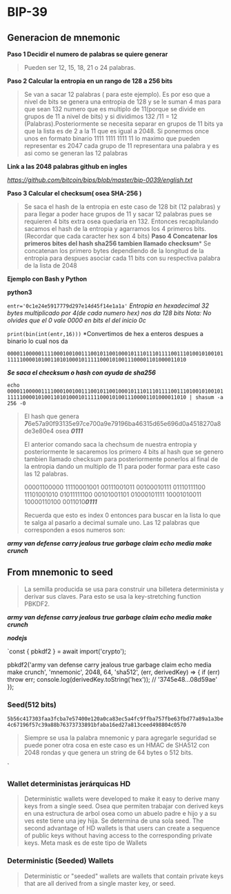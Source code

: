 # BIP-39


## Generacion de mnemonic
**Paso 1  Decidir el numero de palabras se quiere generar**

> Pueden ser  12, 15, 18, 21 o 24 palabras.

 **Paso 2 Calcular la entropia en un rango de 128 a 256 bits**

> Se van a sacar 12 palabras ( para este ejemplo). Es por eso que a nivel de bits se genera una entropia de 128 y se le suman 4 mas para que sean 132 numero que es multiplo de 11(porque se divide en grupos de 11 a nivel de bits) y si dividimos 132 /11 = 12 (Palabras).Posteriormente se necesita separar en grupos de 11 bits ya que la lista es de
> 2 a la 11 que es igual a 2048. Si ponermos once unos en formato binario 1111 1111 1111 11 lo maximo 
> que pueden representar es 2047 cada grupo de 11 representara una palabra y es asi como se generan las 12 palabras

**Link a las 2048 palabras github en ingles**

*https://github.com/bitcoin/bips/blob/master/bip-0039/english.txt*

**Paso 3 Calcular el checksum( osea SHA-256 )**

> Se saca el hash de la entropia en este caso de 128 bit (12 palabras) y para llegar a poder hace grupos de 11 y sacar 12 palabras pues se requieren
> 4 bits extra osea quedaria en 132. Entonces recapitulando sacamos el hash de la entropia y agarramos los 4 primeros bits.(Recordar que cada caracter hex son 4 bits)
**Paso 4 Concatenar los primeros bites del hash sha256 tambien llamado checksum***
> Se concatenan los primero bytes dependiendo de la longitud de la entropia para despues asociar cada 11 bits con su respectiva palabra de la lista de 2048

**Ejemplo con Bash y Python**

**python3**

`entr='0c1e24e5917779d297e14d45f14e1a1a'` *Entropia en hexadecimal 32 bytes multiplicado por 4(de cada numero hex) nos da 128 bits Nota: No olvides que el 0 vale 0000 en bits el del inicio 0c*

`print(bin(int(entr,16)))`  *Convertimos de hex a enteros despues a binario lo cual nos da 

`00001100000111100010010011100101100100010111011101111001110100101001011111100001010011010100010111110001010011100001101000011010`

***Se saca el checksum o hash con ayuda de sha256***

`echo 00001100000111100010010011100101100100010111011101111001110100101001011111100001010011010100010111110001010011100001101000011010 | shasum -a 256 -0`

> El hash que genera ***7***6e57a90f93135e97ce700a9e79196ba46315d65e696d0a4518270a8de3e80e4 osea ***0111***
> 
> El anterior comando saca la chechsum de nuestra entropia y posteriormente le sacaremos los primero 4 bits al hash que se genero tambien llamado checksum para posteriormente ponerlos al final de la entropia dando un multiplo de 11 para poder formar para este caso las 12 palabras.
> 
> 00001100000 11110001001 00111001011 00100010111 01110111100 11101001010 01011111100 00101001101 01000101111 10001010011 10000110100 0011010***0111***
> 
>  Recuerda que esto es index 0 entonces para buscar en la lista lo que te salga al pasarlo a decimal sumale uno.
>  Las 12 palabras que corresponden a esos numeros son: 

***army van defense carry jealous true garbage claim echo media make crunch***

## From mnemonic to seed


> La semilla producida se usa para construir una billetera determinista y derivar sus claves. Para esto se usa la  key-stretching function PBKDF2.

***army van defense carry jealous true garbage claim echo media make crunch***

***nodejs***

`const {
  pbkdf2
} = await import('crypto');



pbkdf2('army van defense carry jealous true garbage claim echo media make crunch', 'mnemonic', 2048, 64, 'sha512', (err, derivedKey) => {
  if (err) throw err;
  console.log(derivedKey.toString('hex'));  // '3745e48...08d59ae'
});

### Seed(512 bits) 

`5b56c417303faa3fcba7e57400e120a0ca83ec5a4fc9ffba757fbe63fbd77a89a1a3be4c67196f57c39a88b76373733891bfaba16ed27a813ceed498804c0570`

> Siempre se usa la palabra mnemonic y para agregarle seguridad se puede poner otra cosa en este caso es un HMAC de SHA512 con 2048 rondas y que genera un string de 64 bytes o 512 bits.

`
### Wallet deterministas jerárquicas HD

>Deterministic wallets were developed to make it easy to derive many keys from a single seed. Osea que permiten trabajar con derived keys en una estructura de
>arbol osea como un abuelo padre e hijo y a su ves este tiene una jey hija. Se determina de una sola seed.
>The second advantage of HD wallets is that users can create a sequence of public keys without having access to the corresponding private keys.
> Meta mask es de este tipo de Wallets


### Deterministic (Seeded) Wallets

>Deterministic or "seeded" wallets are wallets that contain private keys that are all derived from a single master key, or seed.


